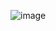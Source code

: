 ![image](https://user-images.githubusercontent.com/76499690/175825354-39cca13a-51d2-4c51-b764-3c0ac10a66ac.png)
